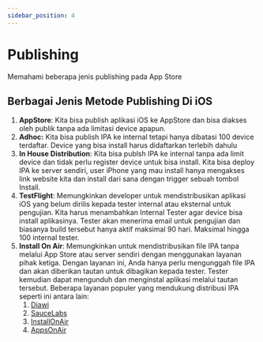 ```yaml
---
sidebar_position: 4
---
```


# Publishing

Memahami beberapa jenis publishing pada App Store

## Berbagai Jenis Metode Publishing Di iOS

1. **AppStore**: Kita bisa publish aplikasi iOS ke AppStore dan bisa diakses oleh publik tanpa ada limitasi device apapun.
2. **Adhoc:** Kita bisa publish IPA ke internal tetapi hanya dibatasi 100 device terdaftar. Device yang bisa install harus didaftarkan terlebih dahulu
3. **In House Distribution**: Kita bisa publsh IPA ke internal tanpa ada limit device dan tidak perlu register device untuk bisa install. Kita bisa deploy IPA ke server sendiri, user iPhone yang mau install hanya mengakses link website kita dan install dari sana dengan trigger sebuah tombol Install.
4. **TestFlight**: Memungkinkan developer untuk mendistribusikan aplikasi iOS yang belum dirilis kepada tester internal atau eksternal untuk pengujian. Kita harus menambahkan Internal Tester agar device bisa install aplikasinya. Tester akan menerima email untuk pengujian dan biasanya build tersebut hanya aktif maksimal 90 hari. Maksimal hingga 100 internal tester.
5. **Install On Air**: Memungkinkan untuk mendistribusikan file IPA tanpa melalui App Store atau server sendiri dengan menggunakan layanan pihak ketiga. Dengan layanan ini, Anda hanya perlu mengunggah file IPA dan akan diberikan tautan untuk dibagikan kepada tester.  Tester kemudian dapat mengunduh dan menginstal aplikasi melalui tautan tersebut. Beberapa layanan populer yang mendukung distribusi IPA seperti ini antara lain:
    1. [Diawi](https://www.diawi.com/)
    2. [SauceLabs](https://saucelabs.com/)
    3. [InstallOnAir](https://installonair.com/)
    4. [AppsOnAir](https://appsonair.com/)